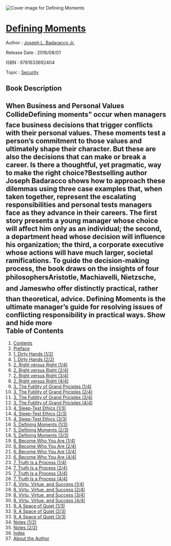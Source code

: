 ![Cover image for Defining Moments](https://imgdetail.ebookreading.net/cover/cover/20200215/EB9781633692404.jpg)

[Defining Moments](https://ebookreading.net/view/book/Defining+Moments-EB9781633692404_1.html "Defining Moments")
====================================================================================================================

Author : [Joseph L. Badaracco Jr.](https://ebookreading.net/search/author/Joseph+L.+Badaracco+Jr.)

Release Date : 2016/08/01

ISBN : 9781633692404

Topic : [Security](https://ebookreading.net/search/category/security)

Book Description
-----------------

 When Business and Personal Values CollideDefining moments” occur when managers face business decisions that trigger conflicts with their personal values. These moments test a person’s commitment to those values and ultimately shape their character. But these are also the decisions that can make or break a career. Is there a thoughtful, yet pragmatic, way to make the right choice?Bestselling author Joseph Badaracco shows how to approach these dilemmas using three case examples that, when taken together, represent the escalating responsibilities and personal tests managers face as they advance in their careers. The first story presents a young manager whose choice will affect him only as an individual; the second, a department head whose decision will influence his organization; the third, a corporate executive whose actions will have much larger, societal ramifications. To guide the decision-making process, the book draws on the insights of four philosophersAristotle, Machiavelli, Nietzsche, and Jameswho offer distinctly practical, rather than theoretical, advice. Defining Moments is the ultimate manager’s guide for resolving issues of conflicting responsibility in practical ways.        Show and hide more                
Table of Contents
-----------------

1. [Contents](https://ebookreading.net/view/book/Defining+Moments-EB9781633692404_3.html)
1. [Preface](https://ebookreading.net/view/book/Defining+Moments-EB9781633692404_4.html)
1. [1. Dirty Hands (1/2)](https://ebookreading.net/view/book/Defining+Moments-EB9781633692404_5.html)
1. [1. Dirty Hands (2/2)](https://ebookreading.net/view/book/Defining+Moments-EB9781633692404_6.html)
1. [2. Right versus Right (1/4)](https://ebookreading.net/view/book/Defining+Moments-EB9781633692404_7.html)
1. [2. Right versus Right (2/4)](https://ebookreading.net/view/book/Defining+Moments-EB9781633692404_8.html)
1. [2. Right versus Right (3/4)](https://ebookreading.net/view/book/Defining+Moments-EB9781633692404_9.html)
1. [2. Right versus Right (4/4)](https://ebookreading.net/view/book/Defining+Moments-EB9781633692404_10.html)
1. [3. The Futility of Grand Priciples (1/4)](https://ebookreading.net/view/book/Defining+Moments-EB9781633692404_11.html)
1. [3. The Futility of Grand Priciples (2/4)](https://ebookreading.net/view/book/Defining+Moments-EB9781633692404_12.html)
1. [3. The Futility of Grand Priciples (3/4)](https://ebookreading.net/view/book/Defining+Moments-EB9781633692404_13.html)
1. [3. The Futility of Grand Priciples (4/4)](https://ebookreading.net/view/book/Defining+Moments-EB9781633692404_14.html)
1. [4. Sleep-Test Ethics (1/3)](https://ebookreading.net/view/book/Defining+Moments-EB9781633692404_15.html)
1. [4. Sleep-Test Ethics (2/3)](https://ebookreading.net/view/book/Defining+Moments-EB9781633692404_16.html)
1. [4. Sleep-Test Ethics (3/3)](https://ebookreading.net/view/book/Defining+Moments-EB9781633692404_17.html)
1. [5. Defining Moments (1/3)](https://ebookreading.net/view/book/Defining+Moments-EB9781633692404_18.html)
1. [5. Defining Moments (2/3)](https://ebookreading.net/view/book/Defining+Moments-EB9781633692404_19.html)
1. [5. Defining Moments (3/3)](https://ebookreading.net/view/book/Defining+Moments-EB9781633692404_20.html)
1. [6. Become Who You Are (1/4)](https://ebookreading.net/view/book/Defining+Moments-EB9781633692404_21.html)
1. [6. Become Who You Are (2/4)](https://ebookreading.net/view/book/Defining+Moments-EB9781633692404_22.html)
1. [6. Become Who You Are (3/4)](https://ebookreading.net/view/book/Defining+Moments-EB9781633692404_23.html)
1. [6. Become Who You Are (4/4)](https://ebookreading.net/view/book/Defining+Moments-EB9781633692404_24.html)
1. [7. Truth Is a Process (1/4)](https://ebookreading.net/view/book/Defining+Moments-EB9781633692404_25.html)
1. [7. Truth Is a Process (2/4)](https://ebookreading.net/view/book/Defining+Moments-EB9781633692404_26.html)
1. [7. Truth Is a Process (3/4)](https://ebookreading.net/view/book/Defining+Moments-EB9781633692404_27.html)
1. [7. Truth Is a Process (4/4)](https://ebookreading.net/view/book/Defining+Moments-EB9781633692404_28.html)
1. [8. Virtu, Virtue, and Success (1/4)](https://ebookreading.net/view/book/Defining+Moments-EB9781633692404_29.html)
1. [8. Virtu, Virtue, and Success (2/4)](https://ebookreading.net/view/book/Defining+Moments-EB9781633692404_30.html)
1. [8. Virtu, Virtue, and Success (3/4)](https://ebookreading.net/view/book/Defining+Moments-EB9781633692404_31.html)
1. [8. Virtu, Virtue, and Success (4/4)](https://ebookreading.net/view/book/Defining+Moments-EB9781633692404_32.html)
1. [9. A Space of Quiet (1/3)](https://ebookreading.net/view/book/Defining+Moments-EB9781633692404_33.html)
1. [9. A Space of Quiet (2/3)](https://ebookreading.net/view/book/Defining+Moments-EB9781633692404_34.html)
1. [9. A Space of Quiet (3/3)](https://ebookreading.net/view/book/Defining+Moments-EB9781633692404_35.html)
1. [Notes (1/2)](https://ebookreading.net/view/book/Defining+Moments-EB9781633692404_36.html)
1. [Notes (2/2)](https://ebookreading.net/view/book/Defining+Moments-EB9781633692404_37.html)
1. [Index](https://ebookreading.net/view/book/Defining+Moments-EB9781633692404_38.html)
1. [About the Author](https://ebookreading.net/view/book/Defining+Moments-EB9781633692404_39.html)
